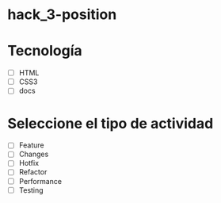 # hack_3-position

# Tecnología
- [ ] HTML
- [ ] CSS3
- [ ] docs
# Seleccione el tipo de actividad
- [ ] Feature
- [ ] Changes
- [ ] Hotfix
- [ ] Refactor
- [ ] Performance
- [ ] Testing
